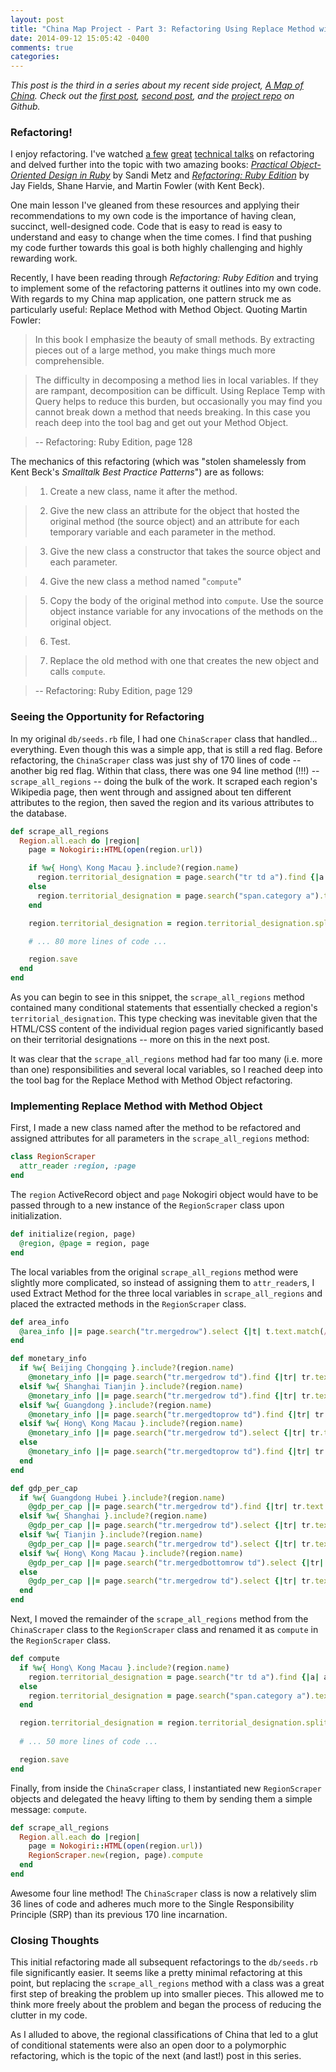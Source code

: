 ```yaml
---
layout: post
title: "China Map Project - Part 3: Refactoring Using Replace Method with Method Object"
date: 2014-09-12 15:05:42 -0400
comments: true
categories: 
---
```


*This post is the third in a series about my recent side project, [A Map of China](http://amapofchina.herokuapp.com). Check out the [first post](http://callahanchris.github.io/blog/2014/09/11/china-map-project-part-1-nokogiri/), [second post](http://callahanchris.github.io/blog/2014/09/11/china-map-project-part-2-bringing-the-map-to-life-with-jvectormap/), and the [project repo](https://github.com/callahanchris/china-map) on Github.*

### Refactoring!

I enjoy refactoring. I've watched [a few](https://www.youtube.com/watch?v=DC-pQPq0acs) [great](https://www.youtube.com/watch?v=J4dlF0kcThQ) [technical talks](https://www.youtube.com/watch?v=8bZh5LMaSmE) on refactoring and delved further into the topic with two amazing books: [*Practical Object-Oriented Design in Ruby*](http://www.poodr.com/) by Sandi Metz and [*Refactoring: Ruby Edition*](http://martinfowler.com/books/refactoringRubyEd.html) by Jay Fields, Shane Harvie, and Martin Fowler (with Kent Beck).

One main lesson I've gleaned from these resources and applying their recommendations to my own code is the importance of having clean, succinct, well-designed code. Code that is easy to read is easy to understand and easy to change when the time comes. I find that pushing my code further towards this goal is both highly challenging and highly rewarding work.

Recently, I have been reading through *Refactoring: Ruby Edition* and trying to implement some of the refactoring patterns it outlines into my own code. With regards to my China map application, one pattern struck me as particularly useful: Replace Method with Method Object. Quoting Martin Fowler:

> In this book I emphasize the beauty of small methods. By extracting pieces out of a large method, you make things much more comprehensible.

> The difficulty in decomposing a method lies in local variables. If they are rampant, decomposition can be difficult. Using Replace Temp with Query helps to reduce this burden, but occasionally you may find you cannot break down a method that needs breaking. In this case you reach deep into the tool bag and get out your Method Object.

>  -- Refactoring: Ruby Edition, page 128

The mechanics of this refactoring (which was "stolen shamelessly from Kent Beck's *Smalltalk Best Practice Patterns*") are as follows:

> 1. Create a new class, name it after the method.

> 2. Give the new class an attribute for the object that hosted the original method (the source object) and an attribute for each temporary variable and each parameter in the method.

> 3. Give the new class a constructor that takes the source object and each parameter.

> 4. Give the new class a method named "`compute`"

> 5. Copy the body of the original method into `compute`. Use the source object instance variable for any invocations of the methods on the original object.

> 6. Test.

> 7. Replace the old method with one that creates the new object and calls `compute`.

>  -- Refactoring: Ruby Edition, page 129

### Seeing the Opportunity for Refactoring

In my original `db/seeds.rb` file, I had one `ChinaScraper` class that handled... everything. Even though this was a simple app, that is still a red flag. Before refactoring, the `ChinaScraper` class was just shy of 170 lines of code -- another big red flag. Within that class, there was one 94 line method (!!!) -- `scrape_all_regions` -- doing the bulk of the work. It scraped each region's Wikipedia page, then went through and assigned about ten different attributes to the region, then saved the region and its various attributes to the database.

```ruby
def scrape_all_regions
  Region.all.each do |region|
    page = Nokogiri::HTML(open(region.url))

    if %w{ Hong\ Kong Macau }.include?(region.name)
      region.territorial_designation = page.search("tr td a").find {|a| a.text.match(/special/i) }.text.split(" of ").first
    else
      region.territorial_designation = page.search("span.category a").text
    end

    region.territorial_designation = region.territorial_designation.split(' ').map(&:capitalize).join(' ')

    # ... 80 more lines of code ...

    region.save
  end
end
```

As you can begin to see in this snippet, the `scrape_all_regions` method contained many conditional statements that essentially checked a region's `territorial_designation`. This type checking was inevitable given that the HTML/CSS content of the individual region pages varied significantly based on their territorial designations -- more on this in the next post. 

It was clear that the `scrape_all_regions` method had far too many (i.e. more than one) responsibilities and several local variables, so I reached deep into the tool bag for the Replace Method with Method Object refactoring.

### Implementing Replace Method with Method Object

First, I made a new class named after the method to be refactored and assigned attributes for all parameters in the `scrape_all_regions` method:

```ruby
class RegionScraper
  attr_reader :region, :page
end
```

The `region` ActiveRecord object and `page` Nokogiri object would have to be passed through to a new instance of the `RegionScraper` class upon initialization.

```ruby
def initialize(region, page)
  @region, @page = region, page
end
```

The local variables from the original `scrape_all_regions` method were slightly more complicated, so instead of assigning them to `attr_reader`s, I used Extract Method for the three local variables in `scrape_all_regions` and placed the extracted methods in the `RegionScraper` class.

```ruby
def area_info
  @area_info ||= page.search("tr.mergedrow").select {|t| t.text.match(/km2/i) }
end

def monetary_info
  if %w{ Beijing Chongqing }.include?(region.name)
    @monetary_info ||= page.search("tr.mergedrow td").find {|tr| tr.text.match(/cny/i) }.text.split(/\s| /)
  elsif %w{ Shanghai Tianjin }.include?(region.name)
    @monetary_info ||= page.search("tr.mergedrow td").find {|tr| tr.text.match(/cny/i) }.text.split(/\s| |cny|usd|\$/i)
  elsif %w{ Guangdong }.include?(region.name)
    @monetary_info ||= page.search("tr.mergedtoprow td").find {|tr| tr.text.match(/cny/i) }.text.split(/\s| |\$/i)
  elsif %w{ Hong\ Kong Macau }.include?(region.name)
    @monetary_info ||= page.search("tr.mergedrow td").select {|tr| tr.text.match(/\$/) }[1].text.split(/\s|\$/)
  else
    @monetary_info ||= page.search("tr.mergedtoprow td").find {|tr| tr.text.match(/cny/i) }.text.split(' ')
  end
end

def gdp_per_cap
  if %w{ Guangdong Hubei }.include?(region.name)
    @gdp_per_cap ||= page.search("tr.mergedrow td").find {|tr| tr.text.match(/cny/i) }.text.split(/\s|\$/)
  elsif %w{ Shanghai }.include?(region.name)
    @gdp_per_cap ||= page.search("tr.mergedrow td").select {|tr| tr.text.match(/cny/i) }.last.text.split(/\s|\$|US/)
  elsif %w{ Tianjin }.include?(region.name)
    @gdp_per_cap ||= page.search("tr.mergedrow td").select {|tr| tr.text.match(/cny/i) }.last.text.split(/\s|\)/)
  elsif %w{ Hong\ Kong Macau }.include?(region.name)
    @gdp_per_cap ||= page.search("tr.mergedbottomrow td").select {|tr| tr.text.match(/\$/) }.last.text.split(/\s|\$|\[/)
  else
    @gdp_per_cap ||= page.search("tr.mergedrow td").select {|tr| tr.text.match(/cny/i) }.last.text.split(' ')
  end
end
```

Next, I moved the remainder of the `scrape_all_regions` method from the `ChinaScraper` class to the `RegionScraper` class and renamed it as `compute` in the `RegionScraper` class.

```ruby
def compute
  if %w{ Hong\ Kong Macau }.include?(region.name)
    region.territorial_designation = page.search("tr td a").find {|a| a.text.match(/special/i) }.text.split(" of ").first
  else
    region.territorial_designation = page.search("span.category a").text
  end

  region.territorial_designation = region.territorial_designation.split(' ').map(&:capitalize).join(' ')
  
  # ... 50 more lines of code ...

  region.save
end
```

Finally, from inside the `ChinaScraper` class, I instantiated new `RegionScraper` objects and delegated the heavy lifting to them by sending them a simple message: `compute`. 

```ruby
def scrape_all_regions
  Region.all.each do |region|
    page = Nokogiri::HTML(open(region.url))
    RegionScraper.new(region, page).compute
  end
end
```

Awesome four line method! The `ChinaScraper` class is now a relatively slim 36 lines of code and adheres much more to the Single Responsibility Principle (SRP) than its previous 170 line incarnation.

### Closing Thoughts

This initial refactoring made all subsequent refactorings to the `db/seeds.rb` file significantly easier. It seems like a pretty minimal refactoring at this point, but replacing the `scrape_all_regions` method with a class was a great first step of breaking the problem up into smaller pieces. This allowed me to think more freely about the problem and began the process of reducing the clutter in my code.

As I alluded to above, the regional classifications of China that led to a glut of conditional statements were also an open door to a polymorphic refactoring, which is the topic of the next (and last!) post in this series.
